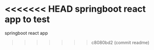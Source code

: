 <<<<<<< HEAD
springboot react app to test 
=======
springboot react app
>>>>>>> c8080bd2 (commit readme)
